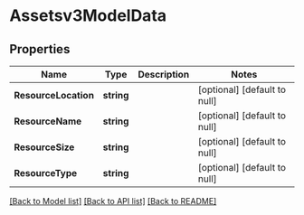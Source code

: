 # Assetsv3ModelData

## Properties
Name | Type | Description | Notes
------------ | ------------- | ------------- | -------------
**ResourceLocation** | **string** |  | [optional] [default to null]
**ResourceName** | **string** |  | [optional] [default to null]
**ResourceSize** | **string** |  | [optional] [default to null]
**ResourceType** | **string** |  | [optional] [default to null]

[[Back to Model list]](../README.md#documentation-for-models) [[Back to API list]](../README.md#documentation-for-api-endpoints) [[Back to README]](../README.md)

